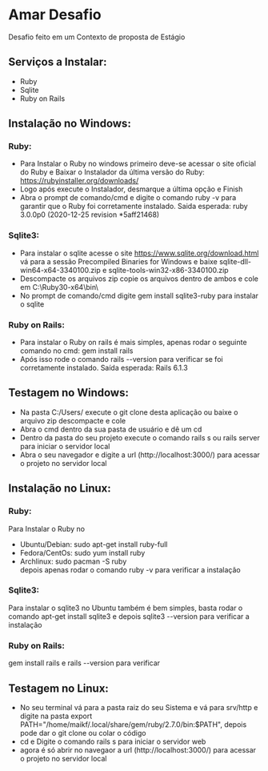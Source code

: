 # Amar Desafio
Desafio feito em um Contexto de proposta de Estágio

## Serviços a Instalar:
*  Ruby
*  Sqlite
*  Ruby on Rails

## Instalação no Windows:
### Ruby:  
*  Para Instalar o Ruby no windows primeiro deve-se acessar o site oficial do Ruby e Baixar o Instalador da última versão do Ruby: https://rubyinstaller.org/downloads/  
*  Logo após execute o Instalador, desmarque a última opção e Finish  
*  Abra o prompt de comando/cmd e digite o comando ruby -v para garantir que o Ruby foi corretamente instalado. Saida esperada: ruby 3.0.0p0 (2020-12-25 revision *5aff21468)  

### Sqlite3:  
*  Para instalar o sqlite acesse o site https://www.sqlite.org/download.html vá para a sessão Precompiled Binaries for Windows e baixe sqlite-dll-win64-x64-3340100.zip e sqlite-tools-win32-x86-3340100.zip  
*  Descompacte os arquivos zip copie os arquivos dentro de ambos e cole em C:\Ruby30-x64\bin\  
*  No prompt de comando/cmd digite gem install sqlite3-ruby para instalar o sqlite  

### Ruby on Rails:  
*  Para instalar o Ruby on rails é mais simples, apenas rodar o seguinte comando no cmd: gem install rails  
*  Após isso rode o comando rails --version para verificar se foi corretamente instalado. Saída esperada: Rails 6.1.3  

## Testagem no Windows:  
*  Na pasta C:/Users/<Seu Usuario> execute o git clone desta aplicação ou baixe o arquivo zip descompacte e cole  
*  Abra o cmd dentro da sua pasta de usuário e dê um cd <pasta do seu projeto>  
*  Dentro da pasta do seu projeto execute o comando rails s ou rails server para iniciar o servidor local  
*  Abra o seu navegador e digite a url (http://localhost:3000/) para acessar o projeto no servidor local  

## Instalação no Linux:  
### Ruby:  
Para Instalar o Ruby no  
*  Ubuntu/Debian: sudo apt-get install ruby-full  
*  Fedora/CentOs: sudo yum install ruby  
*  Archlinux: sudo pacman -S ruby  
depois apenas rodar o comando ruby -v para verificar a instalação  

### Sqlite3:  
Para instalar o sqlite3 no Ubuntu também é bem simples, basta rodar o comando apt-get install sqlite3 e depois sqlite3 --version para verificar a instalação  

### Ruby on Rails:  
gem install rails e rails --version para verificar  

## Testagem no Linux:  
*  No seu terminal vá para a pasta raiz do seu Sistema e vá para srv/http e digite na pasta export PATH="/home/maikf/.local/share/gem/ruby/2.7.0/bin:$PATH", depois pode dar o git clone ou colar o código  
*  cd <nome do projet> e Digite o comando rails s para iniciar o servidor web  
*  agora é só abrir no navegaor a url (http://localhost:3000/) para acessar o projeto no servidor local
